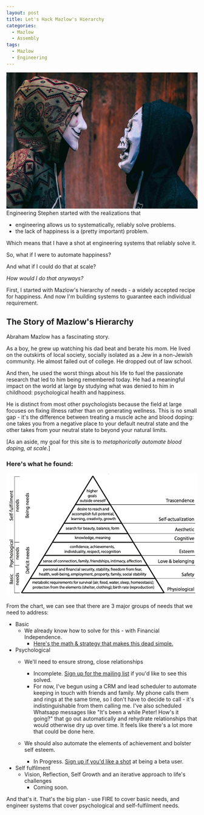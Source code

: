 ```yaml
---
layout: post
title: Let's Hack Mazlow's Hierarchy
categories:
  - Mazlow
  - Assembly
tags:
  - Mazlow
  - Engineering
---
```

![Hack Mazlow's Hierarchy of Needs](/assets/images/h-l-min.jpg "Hack Mazlow's Hierarchy")
Engineering Stephen started with the realizations that
- engineering allows us to systematically, reliably solve problems.
- the lack of happiness is a (pretty important) problem.

Which means that I have a shot at engineering systems that reliably solve it.

So, what if I were to automate happiness?

And what if I could do that at scale?

_How would I do that anyways?_

First, I started with Mazlow's hierarchy of needs - a widely accepted recipe for happiness.
And now I'm building systems to guarantee each individual requirement.

## The Story of Mazlow's Hierarchy

Abraham Mazlow has a fascinating story.

As a boy, he grew up watching his dad beat and berate his mom. He lived on the outskirts of local society, socially isolated as a Jew in a non-Jewish community. He almost failed out of college. He dropped out of law school.

And then, he used the worst things about his life to fuel the passionate research that led to him being remembered today. He had a meaningful impact on the world at large by studying what was denied to him in childhood: psychological health and happiness.

He is distinct from most other psychologists because the field at large focuses on fixing illness rather than on generating wellness. This is no small gap - it's the difference between treating a muscle ache and blood doping: one takes you from a negative place to your default neutral state and the other takes from your neutral state to beyond your natural limits.

[As an aside, my goal for this site is to *metaphorically automate blood doping, at scale*.]

### Here's what he found:

![Mazlow's Hierarchy of Needs](/assets/images/Maslows-Hierarchy.png "Mazlow's Hierarchy")

From the chart, we can see that there are 3 major groups of needs that we need to address:
- Basic
    - We already know how to solve for this - with Financial Independence.
        - [Here's the math & strategy that makes this dead simple.](https://www.mrmoneymustache.com/2012/01/13/the-shockingly-simple-math-behind-early-retirement/)
- Psychological
    - We'll need to ensure strong, close relationships
        - Incomplete. [Sign up for the mailing list](/pages/signup.html) if you'd like to see this solved.
        - For now, I've begun using a CRM and lead scheduler to automate keeping in touch with friends and family. My phone calls them and rings at the same time, so I don't have to decide to call - it's indistinguishable from them calling me. I've also scheduled Whatsapp messages like "It's been a while Peter! How's it going?" that go out automatically and rehydrate relationships that would otherwise dry up over time. It feels like there's a lot more that could be done here.

    - We should also automate the elements of achievement and bolster self esteem.
        - In Progress. [Sign up if you'd like a shot](/pages/signup.html) at being a beta user.
- Self fulfilment
    - Vision, Reflection, Self Growth and an iterative approach to life's challenges
        - Coming soon.


And that's it. That's the big plan - use FIRE to cover basic needs, and engineer systems that cover psychological and self-fulfilment needs.

